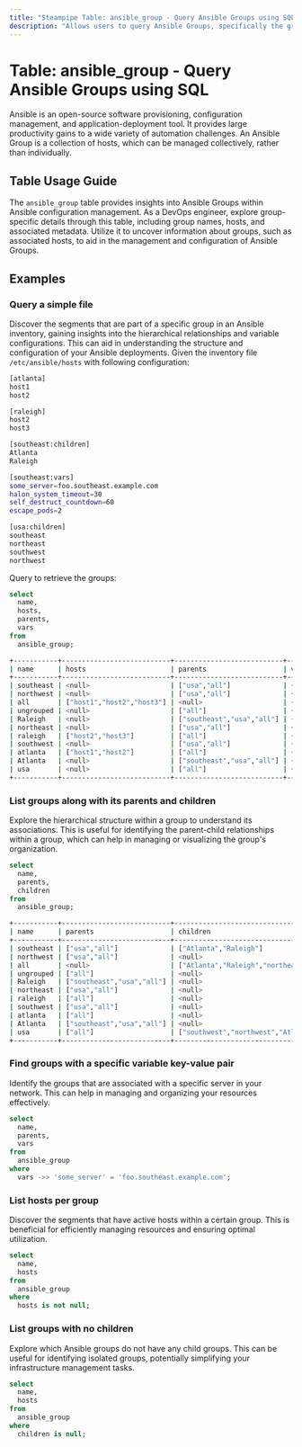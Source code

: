 ```yaml
---
title: "Steampipe Table: ansible_group - Query Ansible Groups using SQL"
description: "Allows users to query Ansible Groups, specifically the group details and associated hosts, providing insights into the configuration and management of Ansible Groups."
---
```


# Table: ansible_group - Query Ansible Groups using SQL

Ansible is an open-source software provisioning, configuration management, and application-deployment tool. It provides large productivity gains to a wide variety of automation challenges. An Ansible Group is a collection of hosts, which can be managed collectively, rather than individually.

## Table Usage Guide

The `ansible_group` table provides insights into Ansible Groups within Ansible configuration management. As a DevOps engineer, explore group-specific details through this table, including group names, hosts, and associated metadata. Utilize it to uncover information about groups, such as associated hosts, to aid in the management and configuration of Ansible Groups.

## Examples

### Query a simple file
Discover the segments that are part of a specific group in an Ansible inventory, gaining insights into the hierarchical relationships and variable configurations. This can aid in understanding the structure and configuration of your Ansible deployments.
Given the inventory file `/etc/ansible/hosts` with following configuration:

```bash
[atlanta]
host1
host2

[raleigh]
host2
host3

[southeast:children]
Atlanta
Raleigh

[southeast:vars]
some_server=foo.southeast.example.com
halon_system_timeout=30
self_destruct_countdown=60
escape_pods=2

[usa:children]
southeast
northeast
southwest
northwest
```

Query to retrieve the groups:


```sql
select
  name,
  hosts,
  parents,
  vars
from
  ansible_group;
```

```sh
+-----------+---------------------------+---------------------------+--------------------------------------------------------------------------------------------------------------------------+
| name      | hosts                     | parents                   | vars                                                                                                                     |
+-----------+---------------------------+---------------------------+--------------------------------------------------------------------------------------------------------------------------+
| southeast | <null>                    | ["usa","all"]             | {"escape_pods":"2","halon_system_timeout":"30","self_destruct_countdown":"60","some_server":"foo.southeast.example.com"} |
| northwest | <null>                    | ["usa","all"]             | {}                                                                                                                       |
| all       | ["host1","host2","host3"] | <null>                    | {}                                                                                                                       |
| ungrouped | <null>                    | ["all"]                   | {}                                                                                                                       |
| Raleigh   | <null>                    | ["southeast","usa","all"] | {"escape_pods":"2","halon_system_timeout":"30","self_destruct_countdown":"60","some_server":"foo.southeast.example.com"} |
| northeast | <null>                    | ["usa","all"]             | {}                                                                                                                       |
| raleigh   | ["host2","host3"]         | ["all"]                   | {}                                                                                                                       |
| southwest | <null>                    | ["usa","all"]             | {}                                                                                                                       |
| atlanta   | ["host1","host2"]         | ["all"]                   | {}                                                                                                                       |
| Atlanta   | <null>                    | ["southeast","usa","all"] | {"escape_pods":"2","halon_system_timeout":"30","self_destruct_countdown":"60","some_server":"foo.southeast.example.com"} |
| usa       | <null>                    | ["all"]                   | {}                                                                                                                       |
+-----------+---------------------------+---------------------------+--------------------------------------------------------------------------------------------------------------------------+
```

### List groups along with its parents and children
Explore the hierarchical structure within a group to understand its associations. This is useful for identifying the parent-child relationships within a group, which can help in managing or visualizing the group's organization.

```sql
select
  name,
  parents,
  children
from
  ansible_group;
```

```sh
+-----------+---------------------------+-------------------------------------------------------------------------------------------------------------+
| name      | parents                   | children                                                                                                    |
+-----------+---------------------------+-------------------------------------------------------------------------------------------------------------+
| southeast | ["usa","all"]             | ["Atlanta","Raleigh"]                                                                                       |
| northwest | ["usa","all"]             | <null>                                                                                                      |
| all       | <null>                    | ["Atlanta","Raleigh","northeast","raleigh","southwest","usa","ungrouped","atlanta","southeast","northwest"] |
| ungrouped | ["all"]                   | <null>                                                                                                      |
| Raleigh   | ["southeast","usa","all"] | <null>                                                                                                      |
| northeast | ["usa","all"]             | <null>                                                                                                      |
| raleigh   | ["all"]                   | <null>                                                                                                      |
| southwest | ["usa","all"]             | <null>                                                                                                      |
| atlanta   | ["all"]                   | <null>                                                                                                      |
| Atlanta   | ["southeast","usa","all"] | <null>                                                                                                      |
| usa       | ["all"]                   | ["southwest","northwest","Atlanta","Raleigh","northeast","southeast"]                                       |
+-----------+---------------------------+-------------------------------------------------------------------------------------------------------------+
```

### Find groups with a specific variable key-value pair
Identify the groups that are associated with a specific server in your network. This can help in managing and organizing your resources effectively.

```sql
select
  name,
  parents,
  vars
from
  ansible_group
where
  vars ->> 'some_server' = 'foo.southeast.example.com';
```

### List hosts per group
Discover the segments that have active hosts within a certain group. This is beneficial for efficiently managing resources and ensuring optimal utilization.

```sql
select
  name,
  hosts
from
  ansible_group
where
  hosts is not null;
```

### List groups with no children
Explore which Ansible groups do not have any child groups. This can be useful for identifying isolated groups, potentially simplifying your infrastructure management tasks.

```sql
select
  name,
  hosts
from
  ansible_group
where
  children is null;
```